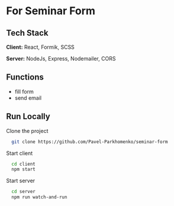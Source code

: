 
# For Seminar Form

## Tech Stack

**Client:** React, Formik, SCSS

**Server:** NodeJs, Express, Nodemailer, CORS

## Functions
- fill form
- send email


## Run Locally

Clone the project

```bash
  git clone https://github.com/Pavel-Parkhomenko/seminar-form
```

Start client

```bash
  cd client
  npm start
```

Start server

```bash
  cd server
  npm run watch-and-run
```
